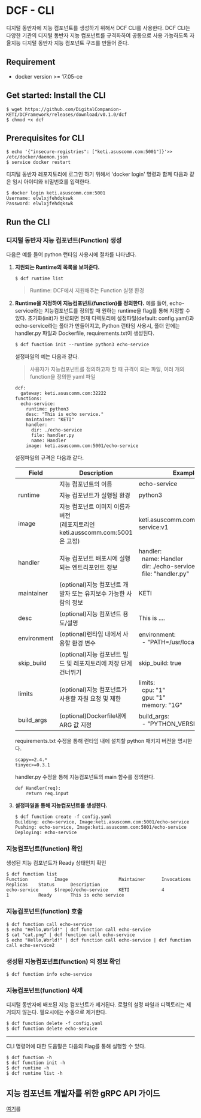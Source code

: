 # DCF - CLI 

디지털 동반자에 지능 컴포넌트를 생성하기 위해서 DCF CLI를 사용한다. DCF CLI는 다양한 기관의 디지털 동반자  지능 컴포넌트를 규격화하여 공통으로 사용 가능하도록 자율지능 디지털 동반자 지능 컴포넌트 구조를 만들어 준다. 

## Requirement
- docker version >= 17.05-ce

## Get started: Install the CLI 

```
$ wget https://github.com/DigitalCompanion-KETI/DCFramework/releases/download/v0.1.0/dcf
$ chmod +x dcf
```

## Prerequisites for CLI

```
$ echo '{"insecure-registries": ["keti.asuscomm.com:5001"]}'>> /etc/docker/daemon.json
$ service docker restart
```
디지털 동반자 레포지토리에 로그인 하기 위해서 'docker login' 명령과 함께 다음과 같은 임시 아이디와 비밀번호를 입력한다.

```
$ docker login keti.asuscomm.com:5001
Username: elwlxjfehdqkswk
Password: elwlxjfehdqkswk
```

## Run the CLI 


### 디지털 동반자 지능 컴포넌트(Function) 생성 
다음은 예를 들어 python 런타임 사용시에 절차를 나타낸다.

1. __지원되는 Runtime의 목록을 보여준다.__ 
  
    ```
    $ dcf runtime list
    ```
	> Runtime: DCF에서 지원해주는 Function 실행 환경
	
2. __Runtime을 지정하여 지능컴포넌트(function)를 정의한다.__
	예를 들어, echo-service라는 지능컴포넌트를 정의할 때 원하는 runtime을 flag를 통해 지정할 수 있다. 초기화(init)가 완료되면 현재 디렉토리에 설정파일(default: config.yaml)과 echo-service라는 폴더가 만들어지고, Python 런타임 사용시, 폴더 안에는 handler.py 파일과 Dockerfile, requirements.txt이 생성된다.
    ```
    $ dcf function init --runtime python3 echo-service
    ```
    설정파일의 예는 다음과 같다. 
    > 사용자가 지능컴포넌트를 정의하고자 할 때 규격이 되는 파일, 여러 개의 function을 정의한 yaml 파일
    
    ```
    dcf:
      gateway: keti.asuscomm.com:32222    
    functions:
      echo-service:
        runtime: python3
        desc: "This is echo service."
        maintainer: "KETI"
        handler:
          dir: ./echo-service
          file: handler.py
          name: Handler
        image: keti.asuscomm.com:5001/echo-service
    ```
    
    설정파일의 규격은 다음과 같다.
    
    | Field  | Description | Example | 
    |------------- |-------------|-------------| 
    |  | 지능 컴포넌트의 이름| echo-service|
    |runtime|지능 컴포넌트가 실행될 환경|python3|
    |image|지능 컴포넌트 이미지 이름과 버전<br>(레포지토리인 keti.ausscomm.com:5001은 고정)|keti.asuscomm.com:5001/echo-service:v1|
    |handler|지능 컴포넌트 배포시에 실행되는 엔트리포인트 정보|handler:<br>&nbsp; name: Handler<br>&nbsp; dir: ./echo-service<br>&nbsp; file: "handler.py"|
    |maintainer|(optional)지능 컴포넌트 개발자 또는 유지보수 가능한 사람의 정보|KETI|
    |desc|(optional)지능 컴포넌트 용도/설명|This is ....|
    |environment|(optional)런타임 내에서 사용할 환경 변수|environment:<br>&nbsp; - "PATH=/usr/local/bin"|
    |skip_build|(optional)지능 컴포넌트 빌드 및 레포지토리에 저장 단계 건너뛰기| skip_build: true|
    |limits|(optional)지능 컴포넌트가 사용할 자원 요청 및 제한| limits:<br>&nbsp; cpu: "1"<br>&nbsp; gpu: "1"<br>&nbsp; memory: "1G"|
    |build_args|(optional)Dockerfile내에 ARG 값 지정|build_args:<br>&nbsp; - "PYTHON_VERSION=3.7"|
    
	requirements.txt 수정을 통해 런타임 내에 설치할 python 패키지 버전을 명시한다. 
	```
	scapy==2.4.*
	tinyec>=0.3.1
	```
	handler.py 수정을 통해 지능컴포넌트의 main 함수를 정의한다.
	```
	def Handler(req):
	    return req.input
	```

3. __설정파일을 통해 지능컴포넌트를 생성한다.__
  
    ```
    $ dcf function create -f config.yaml
    Building: echo-service, Image:keti.asuscomm.com:5001/echo-service
    Pushing: echo-service, Image:keti.asuscomm.com:5001/echo-service
    Deploying: echo-service
    ``` 
### 지능컴포넌트(function) 확인 
  
생성된 지능 컴포넌트가 Ready 상태인지 확인

  ```
  $ dcf function list
  Function       	Image               	Maintainer     	Invocations	Replicas  	Status    	Description
  echo-service   	$(repo)/echo-service	KETI           	4         	1         	Ready     	This is echo service    
  ``` 

### 지능컴포넌트(function) 호출 

  ```
  $ dcf function call echo-service 
  $ echo "Hello,World!" | dcf function call echo-service
  $ cat "cat.png" | dcf function call echo-service
  $ echo "Hello,World!" | dcf function call echo-service | dcf function call echo-service2
  ```  



### 생성된 지능컴포넌트(function) 의 정보 확인

  ```
  $ dcf function info echo-service
  ```

### 지능컴포넌트(function) 삭제
디지털 동반자에 배포된 지능 컴포넌트가 제거된다. 로컬의 설정 파일과 디렉토리는 제거되지 않는다. 필요시에는 수동으로 제거한다.

  ```
  $ dcf function delete -f config.yaml 
  $ dcf function delete echo-service
  ```
  
  ---
CLI 명령어에 대한 도움말은 다음의 Flag를 통해 실행할 수 있다. 

```
$ dcf function -h 
$ dcf function init -h 
$ dcf runtime -h 
$ dcf runtime list -h 
```

## 지능 컴포넌트 개발자를 위한 gRPC API 가이드
[여기](https://github.com/digitalcompanion-keti/grpc-guide.md)를 
